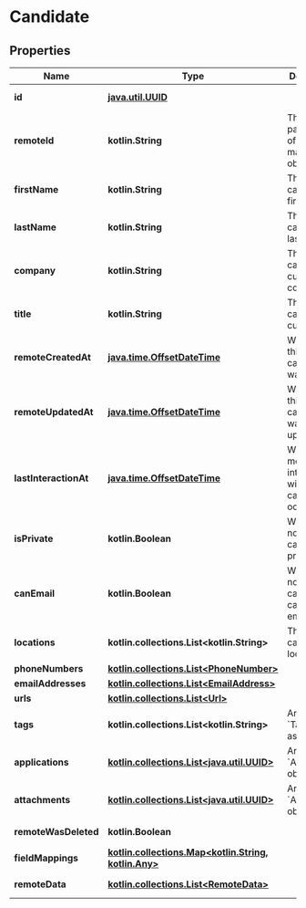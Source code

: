 
# Candidate

## Properties
Name | Type | Description | Notes
------------ | ------------- | ------------- | -------------
**id** | [**java.util.UUID**](java.util.UUID.md) |  |  [optional] [readonly]
**remoteId** | **kotlin.String** | The third-party API ID of the matching object. |  [optional]
**firstName** | **kotlin.String** | The candidate&#39;s first name. |  [optional]
**lastName** | **kotlin.String** | The candidate&#39;s last name. |  [optional]
**company** | **kotlin.String** | The candidate&#39;s current company. |  [optional]
**title** | **kotlin.String** | The candidate&#39;s current title. |  [optional]
**remoteCreatedAt** | [**java.time.OffsetDateTime**](java.time.OffsetDateTime.md) | When the third party&#39;s candidate was created. |  [optional]
**remoteUpdatedAt** | [**java.time.OffsetDateTime**](java.time.OffsetDateTime.md) | When the third party&#39;s candidate was updated. |  [optional]
**lastInteractionAt** | [**java.time.OffsetDateTime**](java.time.OffsetDateTime.md) | When the most recent interaction with the candidate occurred. |  [optional]
**isPrivate** | **kotlin.Boolean** | Whether or not the candidate is private. |  [optional]
**canEmail** | **kotlin.Boolean** | Whether or not the candidate can be emailed. |  [optional]
**locations** | **kotlin.collections.List&lt;kotlin.String&gt;** | The candidate&#39;s locations. |  [optional]
**phoneNumbers** | [**kotlin.collections.List&lt;PhoneNumber&gt;**](PhoneNumber.md) |  |  [optional]
**emailAddresses** | [**kotlin.collections.List&lt;EmailAddress&gt;**](EmailAddress.md) |  |  [optional]
**urls** | [**kotlin.collections.List&lt;Url&gt;**](Url.md) |  |  [optional]
**tags** | **kotlin.collections.List&lt;kotlin.String&gt;** | Array of &#x60;Tag&#x60; names as strings. |  [optional]
**applications** | [**kotlin.collections.List&lt;java.util.UUID&gt;**](java.util.UUID.md) | Array of &#x60;Application&#x60; object IDs. |  [optional]
**attachments** | [**kotlin.collections.List&lt;java.util.UUID&gt;**](java.util.UUID.md) | Array of &#x60;Attachment&#x60; object IDs. |  [optional]
**remoteWasDeleted** | **kotlin.Boolean** |  |  [optional] [readonly]
**fieldMappings** | [**kotlin.collections.Map&lt;kotlin.String, kotlin.Any&gt;**](kotlin.Any.md) |  |  [optional] [readonly]
**remoteData** | [**kotlin.collections.List&lt;RemoteData&gt;**](RemoteData.md) |  |  [optional] [readonly]



